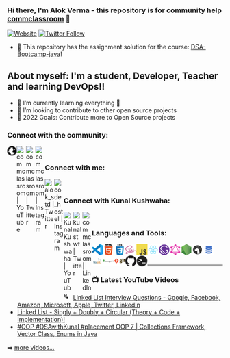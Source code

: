 ### Hi there, I'm Alok Verma - this repository is for community help [commclassroom][website] 👋 

[![Website](https://img.shields.io/website?label=commclassroom.org&style=for-the-badge&url=https%3A%2F%2Fcommclassroom.com)](https://commclassroom.org)
[![Twitter Follow](https://img.shields.io/twitter/follow/commclassroom?color=1DA1F2&logo=twitter&style=for-the-badge)](https://twitter.com/intent/follow?original_referer=https%3A%2F%2Fgithub.com%2Fcommclassroom&screen_name=commclassroom)

- 🔭 This repository has the assignment solution for the course: [DSA-Bootcamp-java][DSAplaylist]!

## About myself: I'm a student, Developer, Teacher and learning DevOps!!

- 🌱 I’m currently learning everything 🤣
- 👯 I’m looking to contribute to other open source projects
- 🥅 2022 Goals: Contribute more to Open Source projects

### Connect with the community:

[<img align="left" alt="commclassroom.org" width="22px" src="https://raw.githubusercontent.com/iconic/open-iconic/master/svg/globe.svg" />][website]
[<img align="left" alt="commclassroom | YouTube" width="22px" src="https://cdn.jsdelivr.net/npm/simple-icons@v3/icons/youtube.svg" />][youtube]
[<img align="left" alt="commclassroom | Twitter" width="22px" src="https://cdn.jsdelivr.net/npm/simple-icons@v3/icons/twitter.svg" />][twitter]
[<img align="left" alt="commclassroom | Instagram" width="22px" src="https://cdn.jsdelivr.net/npm/simple-icons@v3/icons/instagram.svg" />][instagram]

<br />

### Connect with me:

[<img align="left" alt="alok_std | Twitter" width="22px" src="https://cdn.jsdelivr.net/npm/simple-icons@v3/icons/twitter.svg" />][twitterme]
[<img align="left" alt="code_hostel | Instagram" width="22px" src="https://cdn.jsdelivr.net/npm/simple-icons@v3/icons/instagram.svg" />][instagramme]

<br />

### Connect with Kunal Kushwaha:

[<img align="left" alt="KunalKushwaha | YouTube" width="22px" src="https://cdn.jsdelivr.net/npm/simple-icons@v3/icons/youtube.svg" />][youtubeK]
[<img align="left" alt="kunalstwt | Twitter" width="22px" src="https://cdn.jsdelivr.net/npm/simple-icons@v3/icons/twitter.svg" />][twitterK]
[<img align="left" alt="commclassroom | LinkedIn" width="22px" src="https://cdn.jsdelivr.net/npm/simple-icons@v3/icons/linkedin.svg" />][linkedinK]

<br />

### Languages and Tools:

[<img align="left" alt="Visual Studio Code" width="26px" src="https://raw.githubusercontent.com/github/explore/80688e429a7d4ef2fca1e82350fe8e3517d3494d/topics/visual-studio-code/visual-studio-code.png" />][DSAplaylist]
[<img align="left" alt="HTML5" width="26px" src="https://raw.githubusercontent.com/github/explore/80688e429a7d4ef2fca1e82350fe8e3517d3494d/topics/html/html.png" />][DSAplaylist]
[<img align="left" alt="CSS3" width="26px" src="https://raw.githubusercontent.com/github/explore/80688e429a7d4ef2fca1e82350fe8e3517d3494d/topics/css/css.png" />][cssplaylist]
[<img align="left" alt="Sass" width="26px" src="https://raw.githubusercontent.com/github/explore/80688e429a7d4ef2fca1e82350fe8e3517d3494d/topics/sass/sass.png" />][cssplaylist]
[<img align="left" alt="JavaScript" width="26px" src="https://raw.githubusercontent.com/github/explore/80688e429a7d4ef2fca1e82350fe8e3517d3494d/topics/javascript/javascript.png" />][jsplaylist]
[<img align="left" alt="React" width="26px" src="https://raw.githubusercontent.com/github/explore/80688e429a7d4ef2fca1e82350fe8e3517d3494d/topics/react/react.png" />][reactplaylist]
[<img align="left" alt="Gatsby" width="26px" src="https://raw.githubusercontent.com/github/explore/e94815998e4e0713912fed477a1f346ec04c3da2/topics/gatsby/gatsby.png" />][DSAplaylist]
[<img align="left" alt="GraphQL" width="26px" src="https://raw.githubusercontent.com/github/explore/80688e429a7d4ef2fca1e82350fe8e3517d3494d/topics/graphql/graphql.png" />][DSAplaylist]
[<img align="left" alt="Node.js" width="26px" src="https://raw.githubusercontent.com/github/explore/80688e429a7d4ef2fca1e82350fe8e3517d3494d/topics/nodejs/nodejs.png" />][DSAplaylist]
[<img align="left" alt="Deno" width="26px" src="https://raw.githubusercontent.com/github/explore/361e2821e2dea67711cde99c9c40ed357061cf27/topics/deno/deno.png" />][DSAplaylist]
[<img align="left" alt="SQL" width="26px" src="https://raw.githubusercontent.com/github/explore/80688e429a7d4ef2fca1e82350fe8e3517d3494d/topics/sql/sql.png" />][DSAplaylist]
[<img align="left" alt="MySQL" width="26px" src="https://raw.githubusercontent.com/github/explore/80688e429a7d4ef2fca1e82350fe8e3517d3494d/topics/mysql/mysql.png" />][DSAplaylist]
[<img align="left" alt="MongoDB" width="26px" src="https://raw.githubusercontent.com/github/explore/80688e429a7d4ef2fca1e82350fe8e3517d3494d/topics/mongodb/mongodb.png" />][DSAplaylist]
[<img align="left" alt="Git" width="26px" src="https://raw.githubusercontent.com/github/explore/80688e429a7d4ef2fca1e82350fe8e3517d3494d/topics/git/git.png" />][DSAplaylist]
[<img align="left" alt="GitHub" width="26px" src="https://raw.githubusercontent.com/github/explore/78df643247d429f6cc873026c0622819ad797942/topics/github/github.png" />][DSAplaylist]
[<img align="left" alt="Terminal" width="26px" src="https://raw.githubusercontent.com/github/explore/80688e429a7d4ef2fca1e82350fe8e3517d3494d/topics/terminal/terminal.png" />][DSAplaylist]

<br />
<br />

---

### 📺 Latest YouTube Videos

<!-- YOUTUBE:START -->
- [Linked List Interview Questions - Google, Facebook, Amazon, Microsoft, Apple, Twitter, LinkedIn](https://www.youtube.com/watch?v=70tx7KcMROc&list=PL9gnSGHSqcnr_DxHsP7AW9ftq0AtAyYqJ&index=41)
- [Linked List - Singly + Doubly + Circular (Theory + Code + Implementation)!](https://www.youtube.com/watch?v=58YbpRDc4yw&list=PL9gnSGHSqcnr_DxHsP7AW9ftq0AtAyYqJ&index=40)
- [#OOP #DSAwithKunal #placement
OOP 7 | Collections Framework, Vector Class, Enums in Java](https://www.youtube.com/watch?v=9ogGan-R1pc&list=PL9gnSGHSqcnr_DxHsP7AW9ftq0AtAyYqJ&index=39)
<!-- YOUTUBE:END -->

➡️ [more videos...](https://www.youtube.com/c/KunalKushwaha)

[website]: https://www.commclassroom.org/
[twitter]: https://twitter.com/commclassroom
[twitterK]: https://twitter.com/kunalstwt
[twitterme]: https://twitter.com/alok_std
[youtube]: https://youtube.com/commclassroom
[youtubeK]: https://www.youtube.com/c/KunalKushwaha
[instagram]: https://instagram.com/commclassroom
[instagramme]: https://instagram.com/code_hostel
[linkedin]: https://linkedin.com/in/commclassroom
[linkedinK]: https://www.linkedin.com/in/kunal-kushwaha/
[DSAplaylist]: https://youtube.com/playlist?list=PL9gnSGHSqcnr_DxHsP7AW9ftq0AtAyYqJ
[jsplaylist]: https://youtube.com/playlist?list=PL9gnSGHSqcnr_DxHsP7AW9ftq0AtAyYqJ
[cssplaylist]: https://youtube.com/playlist?list=PL9gnSGHSqcnr_DxHsP7AW9ftq0AtAyYqJ
[reactplaylist]: https://youtube.complaylistlist=PL9gnSGHSqcnr_DxHsP7AW9ftq0AtAyYqJ